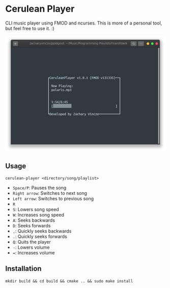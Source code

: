 # Cerulean Player
CLI music player using FMOD and ncurses. This is more of a personal tool, but feel free to use it. :)

![Cerulean Player Screenshot](screenshots/screenshot1.png)

## Usage
    cerulean-player <directory/song/playlist>

- `Space/P`: Pauses the song
- `Right arrow`: Switches to next song
- `Left arrow`: Switches to previous song
- `R`
- `S`: Lowers song speed
- `W`: Increases song speed
- `A`: Seeks backwards
- `D`: Seeks forwards
- `,`: Quickly seeks backwards
- `.`: Quickly seeks forwards
- `Q`: Quits the player
- `-`: Lowers volume
- `=`: Increases volume

## Installation
    mkdir build && cd build && cmake .. && sudo make install